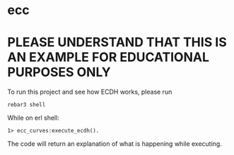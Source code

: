 ecc
=====
# PLEASE UNDERSTAND THAT THIS IS AN EXAMPLE FOR EDUCATIONAL PURPOSES ONLY

To run this project and see how ECDH works, please run

    rebar3 shell

While on erl shell:

    1> ecc_curves:execute_ecdh().

The code will return an explanation of what is happening while executing.
